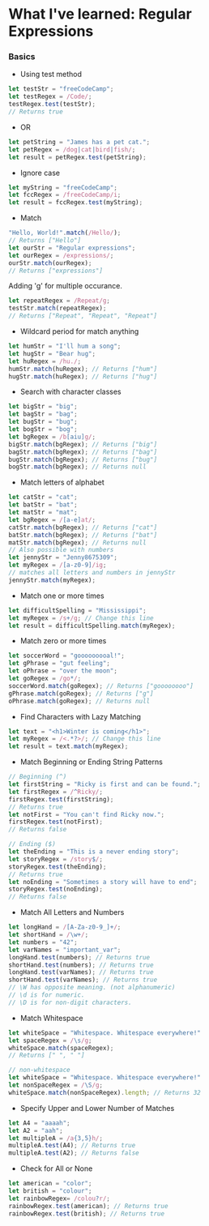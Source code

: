 # What I've learned: Regular Expressions

### Basics

* Using test method
```javascript
let testStr = "freeCodeCamp";
let testRegex = /Code/;
testRegex.test(testStr);
// Returns true
```

* OR
```javascript
let petString = "James has a pet cat.";
let petRegex = /dog|cat|bird|fish/;
let result = petRegex.test(petString);
```

* Ignore case
```javascript
let myString = "freeCodeCamp";
let fccRegex = /freeCodeCamp/i;
let result = fccRegex.test(myString);
```

* Match
```javascript
"Hello, World!".match(/Hello/);
// Returns ["Hello"]
let ourStr = "Regular expressions";
let ourRegex = /expressions/;
ourStr.match(ourRegex);
// Returns ["expressions"]
```
Adding 'g' for multiple occurance.
```javascript
let repeatRegex = /Repeat/g;
testStr.match(repeatRegex);
// Returns ["Repeat", "Repeat", "Repeat"]
```

* Wildcard period for match anything
```javascript
let humStr = "I'll hum a song";
let hugStr = "Bear hug";
let huRegex = /hu./;
humStr.match(huRegex); // Returns ["hum"]
hugStr.match(huRegex); // Returns ["hug"]
```

* Search with character classes
```javascript
let bigStr = "big";
let bagStr = "bag";
let bugStr = "bug";
let bogStr = "bog";
let bgRegex = /b[aiu]g/;
bigStr.match(bgRegex); // Returns ["big"]
bagStr.match(bgRegex); // Returns ["bag"]
bugStr.match(bgRegex); // Returns ["bug"]
bogStr.match(bgRegex); // Returns null
```

* Match letters of alphabet
```javascript
let catStr = "cat";
let batStr = "bat";
let matStr = "mat";
let bgRegex = /[a-e]at/;
catStr.match(bgRegex); // Returns ["cat"]
batStr.match(bgRegex); // Returns ["bat"]
matStr.match(bgRegex); // Returns null
// Also possible with numbers
let jennyStr = "Jenny8675309";
let myRegex = /[a-z0-9]/ig;
// matches all letters and numbers in jennyStr
jennyStr.match(myRegex);
```

* Match one or more times
```javascript
let difficultSpelling = "Mississippi";
let myRegex = /s+/g; // Change this line
let result = difficultSpelling.match(myRegex);
```

* Match zero or more times
```javascript
let soccerWord = "gooooooooal!";
let gPhrase = "gut feeling";
let oPhrase = "over the moon";
let goRegex = /go*/;
soccerWord.match(goRegex); // Returns ["goooooooo"]
gPhrase.match(goRegex); // Returns ["g"]
oPhrase.match(goRegex); // Returns null
```

* Find Characters with Lazy Matching
```javascript
let text = "<h1>Winter is coming</h1>";
let myRegex = /<.*?>/; // Change this line
let result = text.match(myRegex);
```
* Match Beginning or Ending String Patterns
```javascript
// Beginning (^)
let firstString = "Ricky is first and can be found.";
let firstRegex = /^Ricky/;
firstRegex.test(firstString);
// Returns true
let notFirst = "You can't find Ricky now.";
firstRegex.test(notFirst);
// Returns false

// Ending ($)
let theEnding = "This is a never ending story";
let storyRegex = /story$/;
storyRegex.test(theEnding);
// Returns true
let noEnding = "Sometimes a story will have to end";
storyRegex.test(noEnding);
// Returns false
```

* Match All Letters and Numbers
```javascript
let longHand = /[A-Za-z0-9_]+/;
let shortHand = /\w+/;
let numbers = "42";
let varNames = "important_var";
longHand.test(numbers); // Returns true
shortHand.test(numbers); // Returns true
longHand.test(varNames); // Returns true
shortHand.test(varNames); // Returns true
// \W has opposite meaning. (not alphanumeric)
// \d is for numeric.
// \D is for non-digit characters.
```

* Match Whitespace
```javascript
let whiteSpace = "Whitespace. Whitespace everywhere!"
let spaceRegex = /\s/g;
whiteSpace.match(spaceRegex);
// Returns [" ", " "]

// non-whitespace
let whiteSpace = "Whitespace. Whitespace everywhere!"
let nonSpaceRegex = /\S/g;
whiteSpace.match(nonSpaceRegex).length; // Returns 32
```

* Specify Upper and Lower Number of Matches
```javascript
let A4 = "aaaah";
let A2 = "aah";
let multipleA = /a{3,5}h/;
multipleA.test(A4); // Returns true
multipleA.test(A2); // Returns false
```

* Check for All or None
```javascript
let american = "color";
let british = "colour";
let rainbowRegex= /colou?r/;
rainbowRegex.test(american); // Returns true
rainbowRegex.test(british); // Returns true
```

